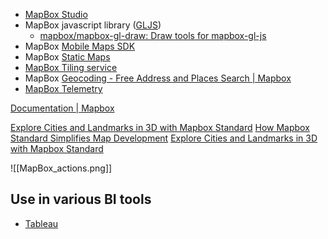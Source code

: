 

- [MapBox Studio](https://www.mapbox.com/mapbox-studio/)
- MapBox javascript library ([GLJS](https://www.mapbox.com/mapbox-gljs))
	- [mapbox/mapbox-gl-draw: Draw tools for mapbox-gl-js](https://github.com/mapbox/mapbox-gl-draw)
- MapBox [Mobile Maps SDK](https://www.mapbox.com/mobile-maps-sdk)
- MapBox [Static Maps](https://www.mapbox.com/static-maps)
- [MapBox Tiling service](https://www.mapbox.com/mts)
- MapBox [Geocoding - Free Address and Places Search | Mapbox](https://www.mapbox.com/geocoding)
- [MapBox Telemetry](https://www.mapbox.com/telemetry)


[Documentation | Mapbox](https://docs.mapbox.com/)

[Explore Cities and Landmarks in 3D with Mapbox Standard](https://www.mapbox.com/blog/global-cities-3d-landmarks)
[How Mapbox Standard Simplifies Map Development](https://www.mapbox.com/blog/streamline-map-development-mapbox-basemap)
[Explore Cities and Landmarks in 3D with Mapbox Standard](https://www.mapbox.com/blog/global-cities-3d-landmarks)

![[MapBox_actions.png]]

## Use in various BI tools

- [Tableau](https://help.tableau.com/current/pro/desktop/en-us/maps_mapsources_mapbox.htm)